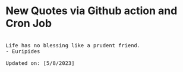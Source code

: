 # New Quotes via Github action and Cron Job

<pre>
<!-- #quote -->
Life has no blessing like a prudent friend.
- Euripides

Updated on: [5/8/2023]
<!-- #quoteEnd -->
</pre>
